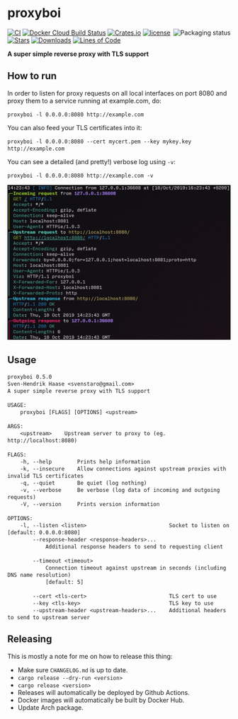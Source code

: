 # proxyboi

<a href="https://repology.org/project/proxyboi/versions"><img align="right" src="https://repology.org/badge/vertical-allrepos/proxyboi.svg" alt="Packaging status"></a>

[![CI](https://github.com/svenstaro/proxyboi/workflows/Build/badge.svg)](https://github.com/svenstaro/proxyboi/actions)
[![Docker Cloud Build Status](https://img.shields.io/docker/cloud/build/svenstaro/proxyboi)](https://cloud.docker.com/repository/docker/svenstaro/proxyboi/)
[![Crates.io](https://img.shields.io/crates/v/proxyboi.svg)](https://crates.io/crates/proxyboi)
[![license](http://img.shields.io/badge/license-MIT-blue.svg)](https://github.com/svenstaro/proxyboi/blob/master/LICENSE)
[![Stars](https://img.shields.io/github/stars/svenstaro/proxyboi.svg)](https://github.com/svenstaro/proxyboi/stargazers)
[![Downloads](https://img.shields.io/github/downloads/svenstaro/proxyboi/total.svg)](https://github.com/svenstaro/proxyboi/releases)
[![Lines of Code](https://tokei.rs/b1/github/svenstaro/proxyboi)](https://github.com/svenstaro/proxyboi)

**A super simple reverse proxy with TLS support**

## How to run

In order to listen for proxy requests on all local interfaces on port 8080 and proxy them to a service running at example.com, do:

    proxyboi -l 0.0.0.0:8080 http://example.com

You can also feed your TLS certificates into it:

    proxyboi -l 0.0.0.0:8080 --cert mycert.pem --key mykey.key http://example.com

You can see a detailed (and pretty!) verbose log using `-v`:

    proxyboi -l 0.0.0.0:8080 http://example.com -v

![Pretty log](pretty_log.png)

## Usage

    proxyboi 0.5.0
    Sven-Hendrik Haase <svenstaro@gmail.com>
    A super simple reverse proxy with TLS support

    USAGE:
        proxyboi [FLAGS] [OPTIONS] <upstream>

    ARGS:
        <upstream>    Upstream server to proxy to (eg. http://localhost:8080)

    FLAGS:
        -h, --help        Prints help information
        -k, --insecure    Allow connections against upstream proxies with invalid TLS certificates
        -q, --quiet       Be quiet (log nothing)
        -v, --verbose     Be verbose (log data of incoming and outgoing requests)
        -V, --version     Prints version information

    OPTIONS:
        -l, --listen <listen>                          Socket to listen on [default: 0.0.0.0:8080]
            --response-header <response-headers>...
                Additional response headers to send to requesting client

            --timeout <timeout>
                Connection timeout against upstream in seconds (including DNS name resolution)
                [default: 5]

            --cert <tls-cert>                          TLS cert to use
            --key <tls-key>                            TLS key to use
            --upstream-header <upstream-headers>...    Additional headers to send to upstream server

## Releasing

This is mostly a note for me on how to release this thing:

- Make sure `CHANGELOG.md` is up to date.
- `cargo release --dry-run <version>`
- `cargo release <version>`
- Releases will automatically be deployed by Github Actions.
- Docker images will automatically be built by Docker Hub.
- Update Arch package.
